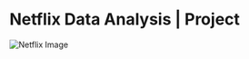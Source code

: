 # Netflix Data Analysis | Project

![Netflix Image](https://github.com/user-attachments/assets/dacfc831-01d4-42a7-b09c-160af918ca55)
